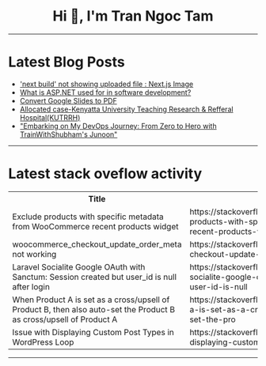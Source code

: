 <h1 align="center">Hi 👋, I'm Tran Ngoc Tam</h1>

---

# Latest Blog Posts 
<!-- BLOG-POST-LIST:START -->
- [&#39;next build&#39; not showing uploaded file : Next.js Image](https://dev.to/tushar_gajwani_0b4e241c8b/next-build-not-showing-uploaded-file-nextjs-image-23h0)
- [What is ASP.NET used for in software development?](https://dev.to/abtosoftware/what-is-aspnet-used-for-in-software-development-1eke)
- [Convert Google Slides to PDF](https://dev.to/jkrajniak/convert-google-slides-to-pdf-2jkd)
- [Allocated case-Kenyatta University Teaching Research &amp; Refferal Hospital&lpar;KUTRRH&rpar;](https://dev.to/ndungu_jeffersonmarira_/allocated-case-kenyatta-university-teaching-research-refferal-hospitalkutrrh-1ehb)
- [&quot;Embarking on My DevOps Journey: From Zero to Hero with TrainWithShubham&#39;s Junoon&quot;](https://dev.to/singh_in_cloud/embarking-on-my-devops-journey-from-zero-to-hero-with-trainwithshubhams-junoon-1a37)
<!-- BLOG-POST-LIST:END -->

---

# Latest stack oveflow activity
<table>
  <tr><th>Title</th><th>Link</th></tr>
  <!-- STACKOVERFLOW:START --><tr><td>Exclude products with specific metadata from WooCommerce recent products widget</td><td>https://stackoverflow.com/questions/79003980/exclude-products-with-specific-metadata-from-woocommerce-recent-products-widget</td></tr><tr><td>woocommerce_checkout_update_order_meta not working</td><td>https://stackoverflow.com/questions/79003914/woocommerce-checkout-update-order-meta-not-working</td></tr><tr><td>Laravel Socialite Google OAuth with Sanctum: Session created but user_id is null after login</td><td>https://stackoverflow.com/questions/79003888/laravel-socialite-google-oauth-with-sanctum-session-created-but-user-id-is-null</td></tr><tr><td>When Product A is set as a cross/upsell of Product B, then also auto-set the Product B as cross/upsell of Product A</td><td>https://stackoverflow.com/questions/79003883/when-product-a-is-set-as-a-cross-upsell-of-product-b-then-also-auto-set-the-pro</td></tr><tr><td>Issue with Displaying Custom Post Types in WordPress Loop</td><td>https://stackoverflow.com/questions/79003869/issue-with-displaying-custom-post-types-in-wordpress-loop</td></tr><!-- STACKOVERFLOW:END -->
</table>

---


